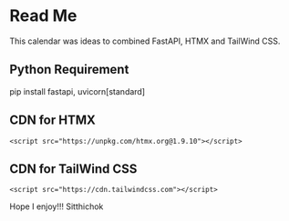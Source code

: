# Read Me
This calendar was ideas to combined FastAPI, HTMX and TailWind CSS. 

## Python Requirement
pip install fastapi, uvicorn[standard]

## CDN for HTMX
```
<script src="https://unpkg.com/htmx.org@1.9.10"></script>
```

## CDN for TailWind CSS
```
<script src="https://cdn.tailwindcss.com"></script>
```

Hope I enjoy!!!
Sitthichok